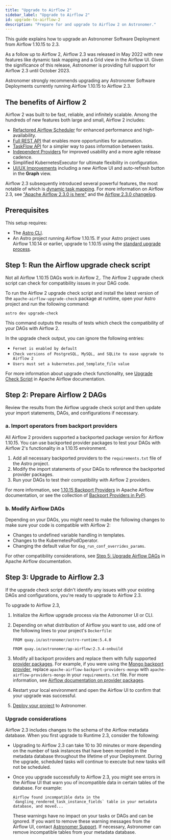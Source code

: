 ```yaml
---
title: "Upgrade to Airflow 2"
sidebar_label: "Upgrade to Airflow 2"
id: upgrade-to-airflow-2
description: "Prepare for and upgrade to Airflow 2 on Astronomer."
---
```


This guide explains how to upgrade an Astronomer Software Deployment from Airflow 1.10.15 to 2.3.

As a follow up to Airflow 2, Airflow 2.3 was released in May 2022 with new features like dynamic task mapping and a Grid view in the Airflow UI. Given the significance of this release, Astronomer is providing full support for Airflow 2.3 until October 2023.

Astronomer strongly recommends upgrading any Astronomer Software Deployments currently running Airflow 1.10.15 to Airflow 2.3.

## The benefits of Airflow 2

Airflow 2 was built to be fast, reliable, and infinitely scalable. Among the hundreds of new features both large and small, Airflow 2 includes:

- [Refactored Airflow Scheduler](https://airflow.apache.org/docs/apache-airflow/stable/scheduler.html#running-more-than-one-scheduler) for enhanced performance and high-availability.
- [Full REST API](https://airflow.apache.org/docs/apache-airflow/stable/stable-rest-api-ref.html) that enables more opportunities for automation.
- [TaskFlow API](https://airflow.apache.org/docs/apache-airflow/stable/core-concepts/taskflow.html) for a simpler way to pass information between tasks.
- [Independent Providers](https://github.com/apache/airflow/tree/master/airflow/providers) for improved usability and a more agile release cadence.
- Simplified KubernetesExecutor for ultimate flexibility in configuration.
- [UI/UX Improvements](https://github.com/apache/airflow/pull/11195) including a new Airflow UI and auto-refresh button in the **Graph** view.

Airflow 2.3 subsequently introduced several powerful features, the most notable of which is [dynamic task mapping](https://airflow.apache.org/docs/apache-airflow/2.3.0/concepts/dynamic-task-mapping.html). For more information on Airflow 2.3, see ["Apache Airflow 2.3.0 is here"](https://airflow.apache.org/blog/airflow-2.3.0/) and the [Airflow 2.3.0 changelog](https://airflow.apache.org/docs/apache-airflow/2.3.0/release_notes.html#airflow-2-3-0-2022-04-30).

## Prerequisites

This setup requires:

- The [Astro CLI](https://docs.astronomer.io/astro/cli/overview).
- An Astro project running Airflow 1.10.15. If your Astro project uses Airflow 1.10.14 or earlier, upgrade to 1.10.15 using the [standard upgrade process](manage-airflow-versions.md).

## Step 1: Run the Airflow upgrade check script

Not all Airflow 1.10.15 DAGs work in Airflow 2,. The Airflow 2 upgrade check script can check for compatibility issues in your DAG code.

To run the Airflow 2 upgrade check script and install the latest version of the `apache-airflow-upgrade-check` package at runtime, open your Astro project and run the following command:

```shell
astro dev upgrade-check
```

This command outputs the results of tests which check the compatibility of your DAGs with Airflow 2.

In the upgrade check output, you can ignore the following entries:

- `Fernet is enabled by default`
- `Check versions of PostgreSQL, MySQL, and SQLite to ease upgrade to Airflow 2`
- `Users must set a kubernetes.pod_template_file value`

For more information about upgrade check functionality, see [Upgrade Check Script](https://airflow.apache.org/docs/apache-airflow/2.1.3/upgrade-check.html) in Apache Airflow documentation.

## Step 2: Prepare Airflow 2 DAGs

Review the results from the Airflow upgrade check script and then update your import statements, DAGs, and configurations if necessary.

### a. Import operators from backport providers

All Airflow 2 providers supported a backported package version for Airflow 1.10.15. You can use backported provider packages to test your DAGs with Airflow 2's functionality in a 1.10.15 environment.

1. Add all necessary backported providers to the `requirements.txt` file of the Astro project.
2. Modify the import statements of your DAGs to reference the backported provider packages.
3. Run your DAGs to test their compatibility with Airflow 2 providers.

For more information, see [1.10.15 Backport Providers](https://airflow.apache.org/docs/apache-airflow/1.10.15/backport-providers.html) in Apache Airflow documentation, or see the collection of [Backport Providers in PyPi](https://pypi.org/search/?q=apache-airflow-backport-providers&o=).

### b. Modify Airflow DAGs

Depending on your DAGs, you might need to make the following changes to make sure your code is compatible with Airflow 2:

- Changes to undefined variable handling in templates.
- Changes to the KubernetesPodOperator.
- Changing the default value for `dag_run_conf_overrides_params`.

For other compatibility considerations, see [Step 5: Upgrade Airflow DAGs](http://apache-airflow-docs.s3-website.eu-central-1.amazonaws.com/docs/apache-airflow/latest/upgrading-to-2.html#step-5-upgrade-airflow-dags) in Apache Airflow documentation.

## Step 3: Upgrade to Airflow 2.3

If the upgrade check script didn't identify any issues with your existing DAGs and configurations, you're ready to upgrade to Airflow 2.3.

To upgrade to Airflow 2.3,

1. Initialize the Airflow upgrade process via the Astronomer UI or CLI.
2. Depending on what distribution of Airflow you want to use, add one of the following lines to your project's `Dockerfile`:

    ```docker
    FROM quay.io/astronomer/astro-runtime:5.4.0
    ```

    ```docker
    FROM quay.io/astronomer/ap-airflow:2.3.4-onbuild
    ```

3. Modify all backport providers and replace them with fully supported [provider packages](https://airflow.apache.org/docs/apache-airflow-providers/index.html). For example, if you were using the [Mongo backport provider](https://pypi.org/project/apache-airflow-backport-providers-mongo/), replace `apache-airflow-backport-providers-mongo` with `apache-airflow-providers-mongo` in your `requirements.txt` file. For more information, see [Airflow documentation on provider packages](https://airflow.apache.org/docs/apache-airflow-providers/index.html).
4. Restart your local environment and open the Airflow UI to confirm that your upgrade was successful.
5. [Deploy your project](deploy-cli.md) to Astronomer.

### Upgrade considerations

Airflow 2.3 includes changes to the schema of the Airflow metadata database. When you first upgrade to Runtime 2.3, consider the following:

- Upgrading to Airflow 2.3 can take 10 to 30 minutes or more depending on the number of task instances that have been recorded in the metadata database throughout the lifetime of your Deployment. During the upgrade, scheduled tasks will continue to execute but new tasks will not be scheduled.
- Once you upgrade successfully to Airflow 2.3, you might see errors in the Airflow UI that warn you of incompatible data in certain tables of the database. For example:

    ```
    Airflow found incompatible data in the `dangling_rendered_task_instance_fields` table in your metadata database, and moved...
    ```

    These warnings have no impact on your tasks or DAGs and can be ignored. If you want to remove these warning messages from the Airflow UI, contact [Astronomer Support](https://support.astronomer.io). If necessary, Astronomer can remove incompatible tables from your metadata database.
